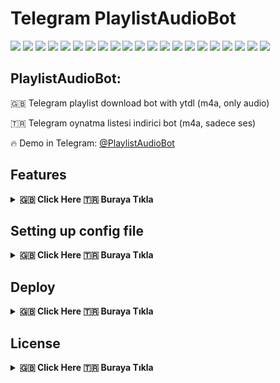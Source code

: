 # Telegram PlaylistAudioBot

[![](https://img.shields.io/github/license/huzunluartemis/PlaylistAudioBot.svg?style=flat)](#)
[![](https://img.shields.io/github/issues-raw/huzunluartemis/PlaylistAudioBot.svg?style=flat)](#)
[![](https://img.shields.io/github/issues-closed-raw/huzunluartemis/PlaylistAudioBot.svg?style=flat)](#)
[![](https://img.shields.io/github/issues-pr-raw/huzunluartemis/PlaylistAudioBot.svg?style=flat)](#)
[![](https://img.shields.io/github/issues-pr-closed-raw/huzunluartemis/PlaylistAudioBot.svg?style=flat)](#)
[![](https://img.shields.io/github/languages/count/huzunluartemis/PlaylistAudioBot?style=flat)](#)
[![](https://img.shields.io/github/languages/top/huzunluartemis/PlaylistAudioBot?style=flat)](#)
[![](https://img.shields.io/github/last-commit/huzunluartemis/PlaylistAudioBot?style=flat)](#)
[![](https://img.shields.io/github/repo-size/huzunluartemis/PlaylistAudioBot.svg?style=flat)](#)
[![](https://img.shields.io/github/forks/huzunluartemis/PlaylistAudioBot?style=flat&logo=github)](#)
[![](https://img.shields.io/github/stars/huzunluartemis/PlaylistAudioBot?style=flat&logo=github)](#)
[![](https://img.shields.io/github/contributors-anon/HuzunluArtemis/PlaylistAudioBot?style=flat)](#)
[![](https://img.shields.io/github/watchers/huzunluartemis/PlaylistAudioBot?style=flat)](#)
[![](https://visitor-badge.laobi.icu/badge?page_id=huzunluartemis.PlaylistAudioBot)](#)
[![](https://img.shields.io/codacy/grade/ac102a243331444fa6e607f33de10066?style=flat)](#)
[![](https://img.shields.io/codefactor/grade/github/huzunluartemis/PlaylistAudioBot?style=flat)](#)
[![](https://img.shields.io/snyk/vulnerabilities/github/huzunluartemis/PlaylistAudioBot?style=flat)](#)
[![](https://img.shields.io/github/followers/huzunluartemis?logo=github&label=ha&style=flat)](#)
[![](https://img.shields.io/twitter/follow/huzunluartemis?&label=ha&color=blue&style=flat&logo=twitter)](https://twitter.com/HuzunluArtemis)
[![](https://img.shields.io/badge/dynamic/json?color=blue&label=ha&query=subscribers&url=https%3A%2F%2Fonline-users-api.up.railway.app%2Fcheck%3Fchat%3DHuzunluArtemis&logo=telegram)](https://t.me/HuzunluArtemis)
[![](https://img.shields.io/badge/website-up-blue?style=flat&logo=appveyor&style=flat&logo=twitter)](https://huzunluartemis.github.io/)
## PlaylistAudioBot:

🇬🇧 Telegram playlist download bot with ytdl (m4a, only audio)

🇹🇷 Telegram oynatma listesi indirici bot (m4a, sadece ses)

🔥 Demo in Telegram: [@PlaylistAudioBot](https://t.me/PlaylistAudioBot)

## Features
<details>
  <summary><b>🇬🇧 Click Here 🇹🇷 Buraya Tıkla</b></summary><br>

- Youtube-DL downloading status
- Fully customizable progressbar
- Auto update ytdl with every download
- Auto update all requirements with restart
- Only one process in same time (for stabilization)
- Embed thumbnail, metadata's to file
- Custom ytdl format selector (dont change if you dont know)
- Custom thumbnail (replace src/file.jpg with yours)
- Force Subscribe
- 2 type of user: Standart, Premium
- Video limit
- Size limit
- Quee
- Logger
- Shell
- Stats
- Restart
- Pinger
</details>

## Setting up config file
<details>
    <summary><b>🇬🇧 Click Here 🇹🇷 Buraya Tıkla</b></summary><br>
    <b>Required Variables:</b><br><br>
    
- `BOT_TOKEN`: Telegram Bot Token. Example: `3asd2a2sd32:As56das65d2as:ASd2a6s3d26as`
- `APP_ID`: Telegram App ID. Example: `32523453`
- `API_HASH`: Telegram Api Hash. Example: `asdasdas6d265asd26asd6as1das`
- `AUTH_IDS`: Auth only some groups or users. If you want public, leave it empty or give `0`. Example: `-100656 56191 -10056561`
- `BOT_USERNAME`: Your bot's username. without @. Example: `PlaylistAudioBot`

<b>Not Required Variables:</b>

- `OWNER_ID`: Bot's owner id. Send `/id` to `t.me/MissRose_bot` in private to get your id. Required for shell and say hello in every restart to you. If you don't want, leave it empty.
- `FORCE_SUBSCRIBE_CHANNEL`: Force subscribe channel or group. Example: `-1001327202752` or `@HuzunluArtemis`. To disable leave it empty. Do not forget to make admin your bot in forcesub channel or group.
- `CHANNEL_OR_CONTACT`: Your bot's channel or contact username. Example: `HuzunluArtemis`
- `JOIN_CHANNEL_STR`: Join channel warning string. See `config.py`.
- `YOU_ARE_BANNED_STR`: Banned user string. See `config.py`.
- `JOIN_BUTTON_STR`: Join button string. See `config.py`.
- `SORT_UPLOAD`: Sort files before upload. `creationdate` or `normalsort` or `naturalsort` or `reversesort`. Leave blank for playlist original sorting.
- `VIDEO_LIMIT`: Max video limit. Example: `3`, `62`, `52` (give 0 for unlimited, default 0)
- `VIDEO_LIMIT`: Max playlist size limit in bytes. (give 0 for unlimited, default 0)
- `UPDATE_YTDL_EVERY_DOWNLOAD`: Give `True` if you want to update ytdl in every download command. Default `True`
- `UPDATE_REQUIREMETS_EVERY_RESTART`: Give `True` if you want to update all requirements when restart. Default `True`
- `SLEEP_BETWEEN_SEND_FILES`: For floodwait. Leave blank if you dont know.
- `YTDL_DOWNLOAD_FORMAT`: Ytdl format selector. Leave blank if you dont know.
- `SEND_LOGS_WHEN_DYING`: Send log.txt while exiting. Default `False`
- `PREMIUM_USERS`: Premium user id's. Example: `100656 56191 50056561`
- `VIDEO_LIMIT_FREE_USER`: 0: Unlimited. Default `False`
- `VIDEO_LIMIT_PREMIUM_USER`: 0: Unlimited. Default `0`
- `SIZE_LIMIT_FREE_USER`: 0: Unlimited. Default `0`
- `SIZE_LIMIT_PREMIUM_USER`: 0: Unlimited. Default `0`
- `PROCESS_PER_USER_FREE_USER`: 0: Unlimited. Default `2`
- `PROCESS_PER_USER_PREMIUM_USER`: 0: Unlimited. Default `0`
</details>

## Deploy
<details>
  <summary><b>🇬🇧 Click Here 🇹🇷 Buraya Tıkla</b></summary><br>

<b>Deploy to Heroku:</b>

- [Open me in new tab](https://heroku.com/deploy?template=https://github.com/HuzunluArtemis/PlaylistAudioBot)
- Fill required variables
- Fill app name (or dismiss)
- Make you sure building with Dockerfile (as container. not heroku-18 or heroku-20)

<b>Deploy to Local:</b>

- install [python](https://www.python.org/downloads/) and [ffmpeg](https://www.ffmpeg.org/download.html) to your machine
- `git clone https://github.com/HuzunluArtemis/PlaylistAudioBot`
- `cd PlaylistAudioBot`
- `pip install -r requirements.txt`
- `python bot.py`

<b>Deploy to Vps:</b>

- `git clone https://github.com/HuzunluArtemis/PlaylistAudioBot`
- `cd PlaylistAudioBot`
- For Debian based distros `sudo apt install python3 && sudo snap install docker`
- For Arch and it's derivatives: `sudo pacman -S docker python`

</details>

## License
<details>
    <summary><b>🇬🇧 Click Here 🇹🇷 Buraya Tıkla</b></summary>
  <br>
  <a href="https://www.gnu.org/licenses/gpl-3.0.en.html">
  <img src="https://www.gnu.org/graphics/gplv3-127x51.png" alt="GNU GPLv3 Image">
</a>
<br>
<br>
PlaylistAudioBot is Free Software: You can use, study share and improve it at your
will. Specifically you can redistribute and/or modify it under the terms of the 
  <a href="https://www.gnu.org/licenses/gpl.html">GNU General Public License</a> 
  as published by the Free Software Foundation, either version 3 of the License, 
  or (at your option) any later version.
</details>
